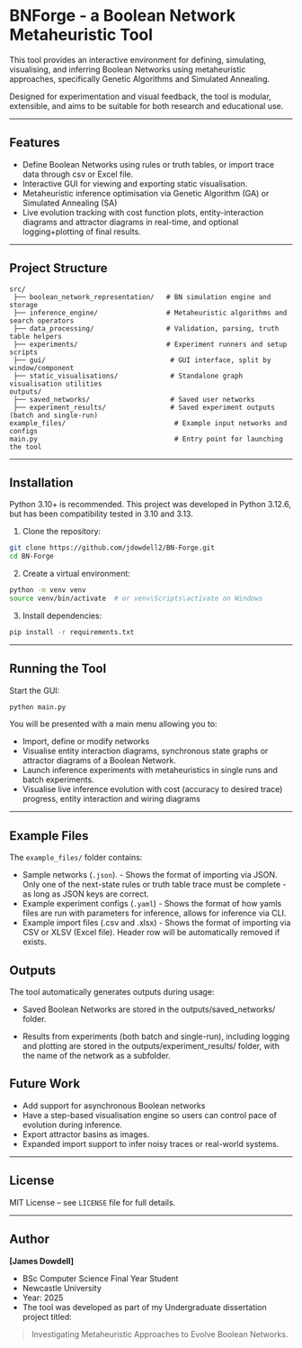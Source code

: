 # BNForge - a Boolean Network Metaheuristic Tool

This tool provides an interactive environment for defining, simulating, visualising, and inferring Boolean Networks using metaheuristic approaches, specifically Genetic Algorithms and Simulated Annealing.

Designed for experimentation and visual feedback, the tool is modular, extensible, and aims to be suitable for both research and educational use.

---

## Features

- Define Boolean Networks using rules or truth tables, or import trace data through csv or Excel file.
- Interactive GUI for viewing and exporting static visualisation.
- Metaheuristic inference optimisation via Genetic Algorithm (GA) or Simulated Annealing (SA)
- Live evolution tracking with cost function plots, entity-interaction diagrams and attractor diagrams in real-time, and optional logging+plotting of final results.

---

## Project Structure

```
src/
 ├── boolean_network_representation/   # BN simulation engine and storage
 ├── inference_engine/                 # Metaheuristic algorithms and search operators
 ├── data_processing/                  # Validation, parsing, truth table helpers
 ├── experiments/                      # Experiment runners and setup scripts
 ├── gui/                               # GUI interface, split by window/component
 ├── static_visualisations/             # Standalone graph visualisation utilities
outputs/
 ├── saved_networks/                    # Saved user networks
 ├── experiment_results/                # Saved experiment outputs (batch and single-run)
example_files/                           # Example input networks and configs
main.py                                  # Entry point for launching the tool
```

---

## Installation

Python 3.10+ is recommended. This project was developed in Python 3.12.6, but has been compatibility tested in 3.10 and 3.13.

1. Clone the repository:
```bash
git clone https://github.com/jdowdell2/BN-Forge.git
cd BN-Forge
```

2. Create a virtual environment:
```bash
python -m venv venv
source venv/bin/activate  # or venv\Scripts\activate on Windows
```

3. Install dependencies:
```bash
pip install -r requirements.txt
```

---

## Running the Tool

Start the GUI:
```bash
python main.py
```

You will be presented with a main menu allowing you to:
- Import, define or modify networks
- Visualise entity interaction diagrams, synchronous state graphs or attractor diagrams of a Boolean Network.
- Launch inference experiments with metaheuristics in single runs and batch experiments.
- Visualise live inference evolution with cost (accuracy to desired trace) progress, entity interaction and wiring diagrams

---

## Example Files
The `example_files/` folder contains:
- Sample networks (`.json`). - Shows the format of importing via JSON. Only one of the next-state rules or truth table trace must be complete - as long as JSON keys are correct.
- Example experiment configs (`.yaml`) - Shows the format of how yamls files are run with parameters for inference, allows for inference via CLI.
- Example import files (.csv and .xlsx) - Shows the format of importing via CSV or XLSV (Excel file). Header row will be automatically removed if exists. 

## Outputs
The tool automatically generates outputs during usage:

- Saved Boolean Networks are stored in the outputs/saved_networks/ folder.

- Results from experiments (both batch and single-run), including logging and plotting are stored in the  outputs/experiment_results/ folder, with the name of the network as a subfolder.






## Future Work

- Add support for asynchronous Boolean networks
- Have a step-based visualisation engine so users can control pace of evolution during inference.
- Export attractor basins as images.
- Expanded import support to infer noisy traces or real-world systems.

---

## License

MIT License – see `LICENSE` file for full details.

---

## Author

**[James Dowdell]**  
- BSc Computer Science Final Year Student
- Newcastle University
- Year: 2025
- The tool was developed as part of my Undergraduate dissertation project titled:
> Investigating Metaheuristic Approaches to Evolve Boolean Networks.
